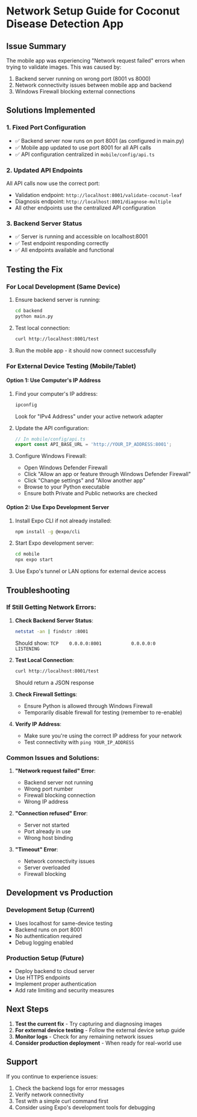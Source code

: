 # Network Setup Guide for Coconut Disease Detection App

## Issue Summary
The mobile app was experiencing "Network request failed" errors when trying to validate images. This was caused by:
1. Backend server running on wrong port (8001 vs 8000)
2. Network connectivity issues between mobile app and backend
3. Windows Firewall blocking external connections

## Solutions Implemented

### 1. Fixed Port Configuration
- ✅ Backend server now runs on port 8001 (as configured in main.py)
- ✅ Mobile app updated to use port 8001 for all API calls
- ✅ API configuration centralized in `mobile/config/api.ts`

### 2. Updated API Endpoints
All API calls now use the correct port:
- Validation endpoint: `http://localhost:8001/validate-coconut-leaf`
- Diagnosis endpoint: `http://localhost:8001/diagnose-multiple`
- All other endpoints use the centralized API configuration

### 3. Backend Server Status
- ✅ Server is running and accessible on localhost:8001
- ✅ Test endpoint responding correctly
- ✅ All endpoints available and functional

## Testing the Fix

### For Local Development (Same Device)
1. Ensure backend server is running:
   ```bash
   cd backend
   python main.py
   ```

2. Test local connection:
   ```bash
   curl http://localhost:8001/test
   ```

3. Run the mobile app - it should now connect successfully

### For External Device Testing (Mobile/Tablet)

#### Option 1: Use Computer's IP Address
1. Find your computer's IP address:
   ```bash
   ipconfig
   ```
   Look for "IPv4 Address" under your active network adapter

2. Update the API configuration:
   ```typescript
   // In mobile/config/api.ts
   export const API_BASE_URL = 'http://YOUR_IP_ADDRESS:8001';
   ```

3. Configure Windows Firewall:
   - Open Windows Defender Firewall
   - Click "Allow an app or feature through Windows Defender Firewall"
   - Click "Change settings" and "Allow another app"
   - Browse to your Python executable
   - Ensure both Private and Public networks are checked

#### Option 2: Use Expo Development Server
1. Install Expo CLI if not already installed:
   ```bash
   npm install -g @expo/cli
   ```

2. Start Expo development server:
   ```bash
   cd mobile
   npx expo start
   ```

3. Use Expo's tunnel or LAN options for external device access

## Troubleshooting

### If Still Getting Network Errors:

1. **Check Backend Server Status**:
   ```bash
   netstat -an | findstr :8001
   ```
   Should show: `TCP    0.0.0.0:8001           0.0.0.0:0              LISTENING`

2. **Test Local Connection**:
   ```bash
   curl http://localhost:8001/test
   ```
   Should return a JSON response

3. **Check Firewall Settings**:
   - Ensure Python is allowed through Windows Firewall
   - Temporarily disable firewall for testing (remember to re-enable)

4. **Verify IP Address**:
   - Make sure you're using the correct IP address for your network
   - Test connectivity with `ping YOUR_IP_ADDRESS`

### Common Issues and Solutions:

1. **"Network request failed" Error**:
   - Backend server not running
   - Wrong port number
   - Firewall blocking connection
   - Wrong IP address

2. **"Connection refused" Error**:
   - Server not started
   - Port already in use
   - Wrong host binding

3. **"Timeout" Error**:
   - Network connectivity issues
   - Server overloaded
   - Firewall blocking

## Development vs Production

### Development Setup (Current)
- Uses localhost for same-device testing
- Backend runs on port 8001
- No authentication required
- Debug logging enabled

### Production Setup (Future)
- Deploy backend to cloud server
- Use HTTPS endpoints
- Implement proper authentication
- Add rate limiting and security measures

## Next Steps

1. **Test the current fix** - Try capturing and diagnosing images
2. **For external device testing** - Follow the external device setup guide
3. **Monitor logs** - Check for any remaining network issues
4. **Consider production deployment** - When ready for real-world use

## Support

If you continue to experience issues:
1. Check the backend logs for error messages
2. Verify network connectivity
3. Test with a simple curl command first
4. Consider using Expo's development tools for debugging 